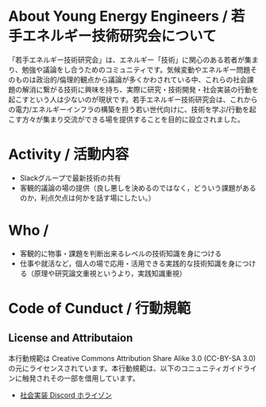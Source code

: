# About Young Energy Engineers / 若手エネルギー技術研究会について
「若手エネルギー技術研究会」は、エネルギー「技術」に関心のある若者が集まり、勉強や議論をし合うためのコミュニティです。気候変動やエネルギー問題そのものは政治的/倫理的観点から議論が多くかわされている中、これらの社会課題の解消に繋がる技術に興味を持ち、実際に研究・技術開発・社会実装の行動を起こすという人は少ないのが現状です。若手エネルギー技術研究会は、これからの電力/エネルギーインフラの構築を担う若い世代向けに、技術を学ぶ/行動を起こす方々が集まり交流ができる場を提供することを目的に設立されました。


# Activity / 活動内容
- Slackグループで最新技術の共有
- 客観的議論の場の提供（良し悪しを決めるのではなく，どういう課題があるのか，利点欠点は何かを話す場にしたい。）

# Who / 
- 客観的に物事・課題を判断出来るレベルの技術知識を身につける
- 仕事や就活など，個人の場で応用・活用できる実践的な技術知識を身につける（原理や研究論文重視というより，実践知識重視）

# Code of Cunduct / 行動規範



## License and Attributaion
本行動規範は Creative Commons Attribution Share Alike 3.0 (CC-BY-SA 3.0)の元にライセンスされています。本行動規範は、以下のコニュニティガイドラインに触発されその一部を借用しています。

- [社会実装 Discord ホライゾン](https://future.takaumada.com/code/)